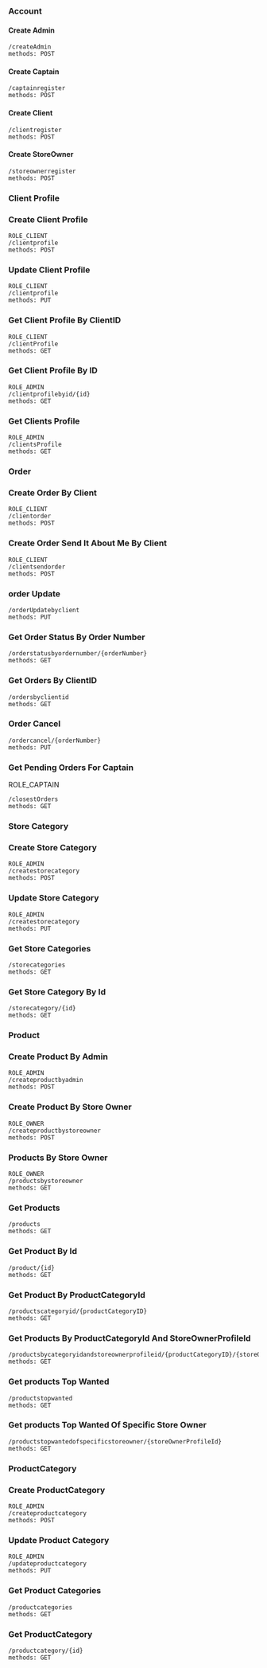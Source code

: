 ### Account
#### Create Admin
```
/createAdmin
methods: POST
```
#### Create Captain
```
/captainregister
methods: POST
```
#### Create Client
```
/clientregister
methods: POST
```
#### Create StoreOwner
```
/storeownerregister
methods: POST
```
### Client Profile
### Create Client Profile
```
ROLE_CLIENT
/clientprofile
methods: POST
```
### Update Client Profile
```
ROLE_CLIENT
/clientprofile
methods: PUT
```
### Get Client Profile By ClientID
```
ROLE_CLIENT
/clientProfile
methods: GET
```
### Get Client Profile By ID
```
ROLE_ADMIN
/clientprofilebyid/{id}
methods: GET
```
### Get Clients Profile
```
ROLE_ADMIN
/clientsProfile
methods: GET
```
### Order
### Create Order By Client
```
ROLE_CLIENT
/clientorder
methods: POST
```
### Create Order Send It About Me By Client
```
ROLE_CLIENT
/clientsendorder
methods: POST
```
### order Update
```
/orderUpdatebyclient
methods: PUT
```
### Get Order Status By Order Number
```
/orderstatusbyordernumber/{orderNumber}
methods: GET
```
### Get Orders By ClientID
```
/ordersbyclientid
methods: GET
```
### Order Cancel
```
/ordercancel/{orderNumber}
methods: PUT
```
### Get Pending Orders For Captain
ROLE_CAPTAIN
```
/closestOrders
methods: GET
```


### Store Category
### Create Store Category
```
ROLE_ADMIN
/createstorecategory
methods: POST
```
### Update Store Category
```
ROLE_ADMIN
/createstorecategory
methods: PUT
```
### Get Store Categories
```
/storecategories
methods: GET
```
### Get Store Category By Id
```
/storecategory/{id}
methods: GET
```
### Product
### Create Product By Admin
```
ROLE_ADMIN
/createproductbyadmin
methods: POST
```
### Create Product By Store Owner
```
ROLE_OWNER
/createproductbystoreowner
methods: POST
```
### Products By Store Owner
```
ROLE_OWNER
/productsbystoreowner
methods: GET
```
### Get Products
```
/products
methods: GET
```
### Get Product By Id
```
/product/{id}
methods: GET
```
### Get Product By ProductCategoryId
```
/productscategoryid/{productCategoryID}
methods: GET
```
### Get Products By ProductCategoryId And StoreOwnerProfileId
```
/productsbycategoryidandstoreownerprofileid/{productCategoryID}/{storeOwnerProfileId}
methods: GET
```
### Get products Top Wanted
```
/productstopwanted
methods: GET
```
### Get products Top Wanted Of Specific Store Owner
```
/productstopwantedofspecificstoreowner/{storeOwnerProfileId}
methods: GET
```
### ProductCategory
### Create ProductCategory
```
ROLE_ADMIN
/createproductcategory
methods: POST
```
### Update Product Category
```
ROLE_ADMIN
/updateproductcategory
methods: PUT
```
### Get Product Categories
```
/productcategories
methods: GET
```
### Get ProductCategory
```
/productcategory/{id}
methods: GET
```